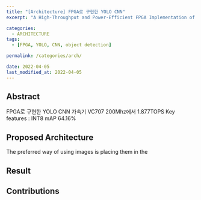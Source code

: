 ```yaml
---
title: "[Architecture] FPGA로 구현한 YOLO CNN"
excerpt: "A High-Throughput and Power-Efficient FPGA Implementation of YOLO CNN for Object Detection"

categories:
  - ARCHITECTURE
tags:
  - [FPGA, YOLO, CNN, object detection]

permalink: /categories/arch/

date: 2022-04-05
last_modified_at: 2022-04-05
---
```

## Abstract
FPGA로 구현한 YOLO CNN 가속기
VC707 200Mhz에서 1.877TOPS
Key features : INT8
mAP 64.16%

## Proposed Architecture
The preferred way of using images is placing them in the

## Result

## Contributions

